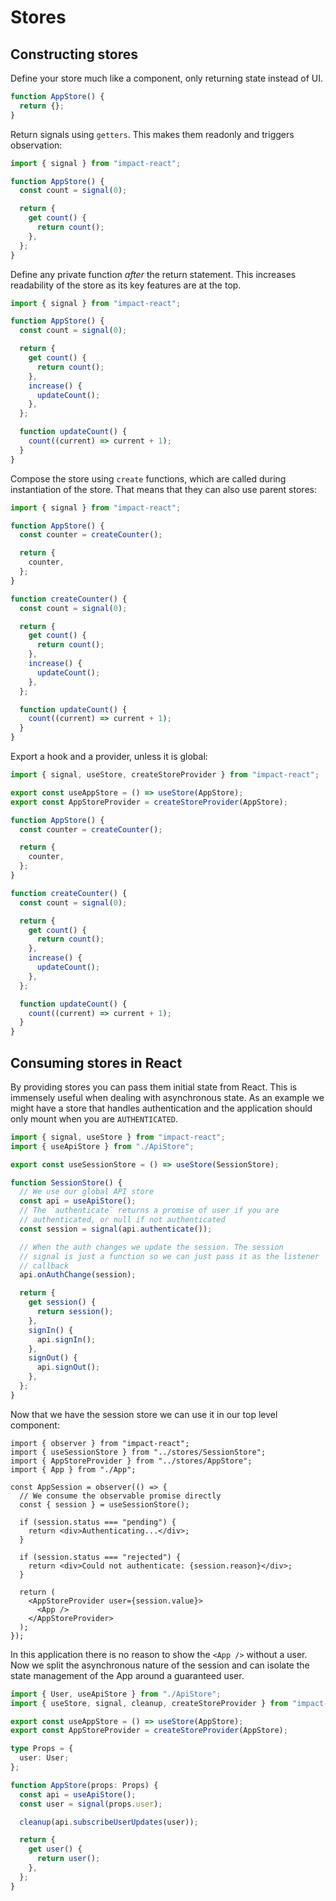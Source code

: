 # Stores

## Constructing stores

Define your store much like a component, only returning state instead of UI.

```ts
function AppStore() {
  return {};
}
```

Return signals using `getters`. This makes them readonly and triggers observation:

```ts
import { signal } from "impact-react";

function AppStore() {
  const count = signal(0);

  return {
    get count() {
      return count();
    },
  };
}
```

Define any private function _after_ the return statement. This increases readability of the store as its key features are at the top.

```ts
import { signal } from "impact-react";

function AppStore() {
  const count = signal(0);

  return {
    get count() {
      return count();
    },
    increase() {
      updateCount();
    },
  };

  function updateCount() {
    count((current) => current + 1);
  }
}
```

Compose the store using `create` functions, which are called during instantiation of the store. That means that they can also use parent stores:

```ts
import { signal } from "impact-react";

function AppStore() {
  const counter = createCounter();

  return {
    counter,
  };
}

function createCounter() {
  const count = signal(0);

  return {
    get count() {
      return count();
    },
    increase() {
      updateCount();
    },
  };

  function updateCount() {
    count((current) => current + 1);
  }
}
```

Export a hook and a provider, unless it is global:

```ts
import { signal, useStore, createStoreProvider } from "impact-react";

export const useAppStore = () => useStore(AppStore);
export const AppStoreProvider = createStoreProvider(AppStore);

function AppStore() {
  const counter = createCounter();

  return {
    counter,
  };
}

function createCounter() {
  const count = signal(0);

  return {
    get count() {
      return count();
    },
    increase() {
      updateCount();
    },
  };

  function updateCount() {
    count((current) => current + 1);
  }
}
```

## Consuming stores in React

By providing stores you can pass them initial state from React. This is immensely useful when dealing with asynchronous state. As an example we might have a store that handles authentication and the application should only mount when you are `AUTHENTICATED`.

```ts
import { signal, useStore } from "impact-react";
import { useApiStore } from "./ApiStore";

export const useSessionStore = () => useStore(SessionStore);

function SessionStore() {
  // We use our global API store
  const api = useApiStore();
  // The `authenticate` returns a promise of user if you are
  // authenticated, or null if not authenticated
  const session = signal(api.authenticate());

  // When the auth changes we update the session. The session
  // signal is just a function so we can just pass it as the listener
  // callback
  api.onAuthChange(session);

  return {
    get session() {
      return session();
    },
    signIn() {
      api.signIn();
    },
    signOut() {
      api.signOut();
    },
  };
}
```

Now that we have the session store we can use it in our top level component:

```tsx
import { observer } from "impact-react";
import { useSessionStore } from "../stores/SessionStore";
import { AppStoreProvider } from "../stores/AppStore";
import { App } from "./App";

const AppSession = observer(() => {
  // We consume the observable promise directly
  const { session } = useSessionStore();

  if (session.status === "pending") {
    return <div>Authenticating...</div>;
  }

  if (session.status === "rejected") {
    return <div>Could not authenticate: {session.reason}</div>;
  }

  return (
    <AppStoreProvider user={session.value}>
      <App />
    </AppStoreProvider>
  );
});
```

In this application there is no reason to show the `<App />` without a user. Now we split the asynchronous nature of the session and can isolate the state management of the App around a guaranteed user.

```ts
import { User, useApiStore } from "./ApiStore";
import { useStore, signal, cleanup, createStoreProvider } from "impact-react";

export const useAppStore = () => useStore(AppStore);
export const AppStoreProvider = createStoreProvider(AppStore);

type Props = {
  user: User;
};

function AppStore(props: Props) {
  const api = useApiStore();
  const user = signal(props.user);

  cleanup(api.subscribeUserUpdates(user));

  return {
    get user() {
      return user();
    },
  };
}
```
